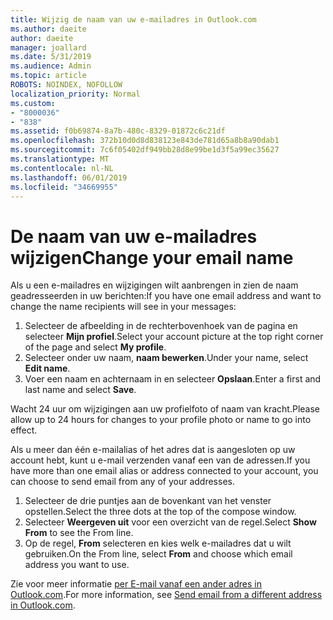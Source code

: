 ```yaml
---
title: Wijzig de naam van uw e-mailadres in Outlook.com
ms.author: daeite
author: daeite
manager: joallard
ms.date: 5/31/2019
ms.audience: Admin
ms.topic: article
ROBOTS: NOINDEX, NOFOLLOW
localization_priority: Normal
ms.custom:
- "8000036"
- "838"
ms.assetid: f0b69874-8a7b-480c-8329-01872c6c21df
ms.openlocfilehash: 372b10d0d8d838123e843de781d65a8b8a90dab1
ms.sourcegitcommit: 7c6f05402df949bb28d8e99be1d3f5a99ec35627
ms.translationtype: MT
ms.contentlocale: nl-NL
ms.lasthandoff: 06/01/2019
ms.locfileid: "34669955"
---
```

# <a name="change-your-email-name"></a><span data-ttu-id="af56f-102">De naam van uw e-mailadres wijzigen</span><span class="sxs-lookup"><span data-stu-id="af56f-102">Change your email name</span></span>

<span data-ttu-id="af56f-103">Als u een e-mailadres en wijzigingen wilt aanbrengen in zien de naam geadresseerden in uw berichten:</span><span class="sxs-lookup"><span data-stu-id="af56f-103">If you have one email address and want to change the name recipients will see in your messages:</span></span>
  
1. <span data-ttu-id="af56f-104">Selecteer de afbeelding in de rechterbovenhoek van de pagina en selecteer **Mijn profiel**.</span><span class="sxs-lookup"><span data-stu-id="af56f-104">Select your account picture at the top right corner of the page and select **My profile**.</span></span>
1. <span data-ttu-id="af56f-105">Selecteer onder uw naam, **naam bewerken**.</span><span class="sxs-lookup"><span data-stu-id="af56f-105">Under your name, select **Edit name**.</span></span>
1. <span data-ttu-id="af56f-106">Voer een naam en achternaam in en selecteer **Opslaan**.</span><span class="sxs-lookup"><span data-stu-id="af56f-106">Enter a first and last name and select **Save**.</span></span>

<span data-ttu-id="af56f-107">Wacht 24 uur om wijzigingen aan uw profielfoto of naam van kracht.</span><span class="sxs-lookup"><span data-stu-id="af56f-107">Please allow up to 24 hours for changes to your profile photo or name to go into effect.</span></span>
  
<span data-ttu-id="af56f-108">Als u meer dan één e-mailalias of het adres dat is aangesloten op uw account hebt, kunt u e-mail verzenden vanaf een van de adressen.</span><span class="sxs-lookup"><span data-stu-id="af56f-108">If you have more than one email alias or address connected to your account, you can choose to send email from any of your addresses.</span></span>
  
1. <span data-ttu-id="af56f-109">Selecteer de drie puntjes aan de bovenkant van het venster opstellen.</span><span class="sxs-lookup"><span data-stu-id="af56f-109">Select the three dots at the top of the compose window.</span></span>
1. <span data-ttu-id="af56f-110">Selecteer **Weergeven uit** voor een overzicht van de regel.</span><span class="sxs-lookup"><span data-stu-id="af56f-110">Select **Show From** to see the From line.</span></span>
1. <span data-ttu-id="af56f-111">Op de regel, **From** selecteren en kies welk e-mailadres dat u wilt gebruiken.</span><span class="sxs-lookup"><span data-stu-id="af56f-111">On the From line, select **From** and choose which email address you want to use.</span></span>

<span data-ttu-id="af56f-112">Zie voor meer informatie [per E-mail vanaf een ander adres in Outlook.com](https://go.microsoft.com/fwlink/p/?linkid=2001701&amp;clcid=0x409).</span><span class="sxs-lookup"><span data-stu-id="af56f-112">For more information, see [Send email from a different address in Outlook.com](https://go.microsoft.com/fwlink/p/?linkid=2001701&amp;clcid=0x409).</span></span>